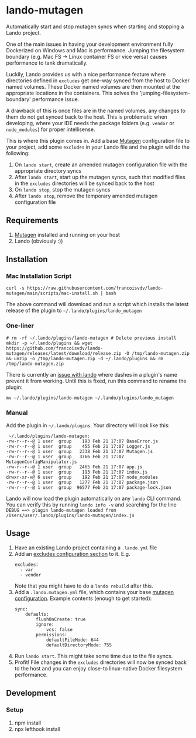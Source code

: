 # lando-mutagen
Automatically start and stop mutagen syncs when starting and stopping a Lando project.

One of the main issues in having your development environment fully Dockerized on Windows and Mac is performance. Jumping the filesystem boundary (e.g. Mac FS -> Linux container FS or vice versa) causes performance to tank dramatically.

Luckily, Lando provides us with a nice performance feature where directories defined in `excludes` get one-way synced from the host to Docker named volumes. These Docker named volumes are then mounted at the appropriate locations in the containers. This solves the 'jumping-filesystem-boundary' performance issue. 

A drawback of this is once files are in the named volumes, any changes to them do not get synced back to the host. This is problematic when developing, where your IDE needs the package folders (e.g. `vendor` or `node_modules`) for proper intellisense.

This is where this plugin comes in. Add a base [Mutagen](https://mutagen.io) configuration file to your project, add some `excludes` in your Lando file and the plugin will do the following:

1. On `lando start`, create an amended mutagen configuration file with the appropriate directory syncs
2. After `lando start`, start up the mutagen syncs, such that modified files in the `excludes` directories will be synced back to the host
3. On `lando stop`, stop the mutagen syncs
4. After `lando stop`, remove the temporary amended mutagen configuration file

## Requirements
1. [Mutagen](https://mutagen.io/documentation/introduction/installation) installed and running on your host
2. Lando (obviously :))

## Installation
### Mac Installation Script
```
curl -s https://raw.githubusercontent.com/francoisvdv/lando-mutagen/main/scripts/mac-install.sh | bash
```
The above command will download and run a script which installs the latest release of the plugin to `~/.lando/plugins/lando_mutagen`
### One-liner
```
# rm -rf ~/.lando/plugins/lando-mutagen # Delete previous install
mkdir -p ~/.lando/plugins && wget https://github.com/francoisvdv/lando-mutagen/releases/latest/download/release.zip -O /tmp/lando-mutagen.zip && unzip -o /tmp/lando-mutagen.zip -d ~/.lando/plugins && rm /tmp/lando-mutagen.zip
```

There is currently an [issue with lando](https://github.com/lando/lando/issues/3394) where dashes in a plugin's name prevent it from working. Until this is fixed, run this command to rename the plugin:
```
mv ~/.lando/plugins/lando-mutagen ~/.lando/plugins/lando_mutagen
```

### Manual
Add the plugin in `~/.lando/plugins`. Your directory will look like this:
```
 ~/.lando/plugins/lando-mutagen:
-rw-r--r--@ 1 user  group    193 Feb 21 17:07 BaseError.js
-rw-r--r--@ 1 user  group    455 Feb 21 17:07 Logger.js
-rw-r--r--@ 1 user  group   2338 Feb 21 17:07 Mutagen.js
-rw-r--r--@ 1 user  group   3766 Feb 21 17:07 MutagenConfigManipulator.js
-rw-r--r--@ 1 user  group   2465 Feb 21 17:07 app.js
-rw-r--r--@ 1 user  group    193 Feb 21 17:07 index.js
drwxr-xr-x@ 6 user  group    192 Feb 21 17:07 node_modules
-rw-r--r--@ 1 user  group   1277 Feb 21 17:07 package.json
-rw-r--r--@ 1 user  group  96577 Feb 21 17:07 package-lock.json
```

Lando will now load the plugin automatically on any `lando` CLI command. You can verify this by running `lando info -v` and searching for the line
`DEBUG ==> plugin lando-mutagen loaded from /Users/user/.lando/plugins/lando-mutagen/index.js`

## Usage
1. Have an existing Lando project containing a `.lando.yml` file
2. Add an [excludes configuration section](https://docs.lando.dev/config/performance.html) to it. E.g.
    ```
    excludes:
      - var
      - vendor
    ```
    Note that you might have to do a `lando rebuild` after this.
3. Add a `.lando.mutagen.yml` file, which contains your base [mutagen configuration](https://mutagen.io/documentation/orchestration/projects). Example contents (enough to get started):
    ```
    sync:
        defaults:
            flushOnCreate: true
            ignore:
                vcs: false
            permissions:
                defaultFileMode: 644
                defaultDirectoryMode: 755
    ```
4. Run `lando start`. This might take some time due to the file syncs.
5. Profit! File changes in the `excludes` directories will now be synced back to the host and you can enjoy close-to linux-native Docker filesystem performance.

## Development

### Setup
1. npm install
2. npx lefthook install
